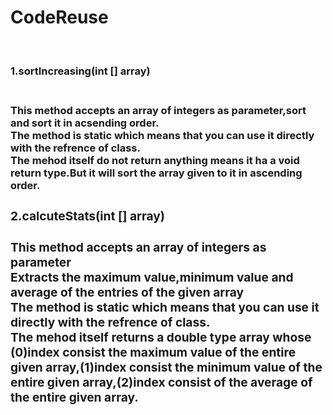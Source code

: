 # CodeReuse
<br><h3>1.sortIncreasing(int [] array)<h3><br>
This method accepts an array of integers as parameter,sort and sort it in acsending order.<br>The method is static which means that you can use it directly with the refrence of class.<br>The mehod itself do not return anything means it ha a <b>void<b> return type.But it will sort the array given to it in ascending order.

<h3>2.calcuteStats(int [] array)<h3>
This method accepts an array of integers as parameter<br>Extracts the maximum value,minimum value and average of the entries of the given array<br>The method is static which means that you can use it directly with the refrence of class.<br>The mehod itself returns a double type array whose (0)index consist the maximum value of the entire given array,(1)index consist the minimum value of the entire given array,(2)index consist of the average of the entire given array.
